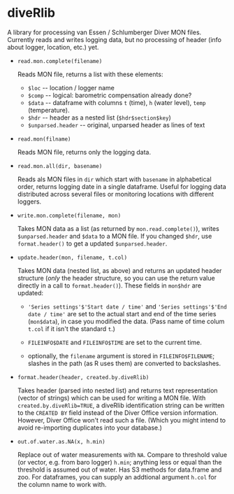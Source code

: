 diveRlib
========

A library for processing van Essen / Schlumberger Diver MON files.  Currently reads and writes logging data, but no processing of header (info about logger, location, etc.) yet.

* `read.mon.complete(filename)`

  Reads MON file, returns a list with these elements:
  - `$loc` -- location / logger name
  - `$comp` -- logical: barometric compensation already done?
  - `$data` -- dataframe with columns `t` (time), `h` (water level), `temp` (temperature).
  - `$hdr` -- header as a nested list (`$hdr$section$key`)
  - `$unparsed.header` -- original, unparsed header as lines of text

* `read.mon(filname)`

  Reads MON file, returns only the logging data.

* `read.mon.all(dir, basename)`

  Reads als MON files in `dir` which start with `basename` in
  alphabetical order, returns logging date in a single dataframe.
  Useful for logging data distributed across several files or
  monitoring locations with different loggers.

* `write.mon.complete(filename, mon)`

  Takes MON data as a list (as returned by `mon.read.complete()`),
  writes `$unparsed.header` and `$data` to a MON file.  If you changed
  `$hdr`, use `format.header()` to get a updated `$unparsed.header`.

* `update.header(mon, filename, t.col)`

  Takes MON data (nested list, as above) and returns an updated header
  structure (*only* the header structure, so you can use the return
  value directly in a call to `format.header()`).  These fields in
  `mon$hdr` are updated:

  - `'Series settings'$'Start date / time'` and `'Series
    settings'$'End date / time'` are set to the actual start and end
    of the time series (`mon$data`), in case you modified the data.
    (Pass name of time colum `t.col` if it isn't the standard `t`.)

  - `FILEINFO$DATE` and `FILEINFO$TIME` are set to the current time.
  - optionally, the `filename` argument is stored in
    `FILEINFO$FILENAME`; slashes in the path (as R uses them) are
    converted to backslashes.

* `format.header(header, created.by.diveRlib)`

  Takes header (parsed into nested list) and returns text
  representation (vector of strings) which can be used for writing a
  MON file.  With `created.by.diveRlib=TRUE`, a diveRlib
  identification string can be written to the `CREATED BY` field
  instead of the Diver Office version information.  However, Diver
  Office won't read such a file.  (Which you might intend to avoid
  re-importing duplicates into your database.)

* `out.of.water.as.NA(x, h.min)`

  Replace out of water measurements with `NA`.  Compare to threshold
  value (or vector, e.g. from baro logger) `h.min`; anything less or
  equal than the threshold is assumed out of water.  Has S3 methods
  for data.frame and zoo.  For dataframes, you can supply an addtional
  argument `h.col` for the column name to work with.

